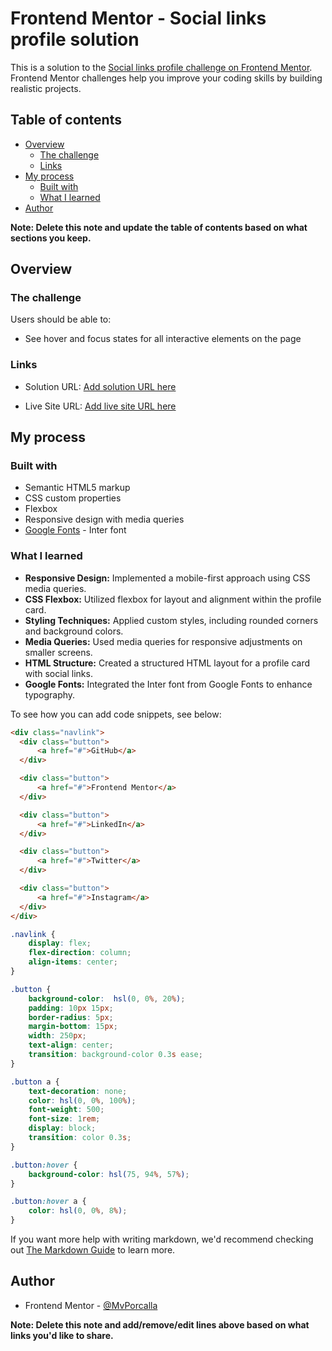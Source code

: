 # Frontend Mentor - Social links profile solution

This is a solution to the [Social links profile challenge on Frontend Mentor](https://www.frontendmentor.io/challenges/social-links-profile-UG32l9m6dQ). Frontend Mentor challenges help you improve your coding skills by building realistic projects. 

## Table of contents

- [Overview](#overview)
  - [The challenge](#the-challenge)
  - [Links](#links)
- [My process](#my-process)
  - [Built with](#built-with)
  - [What I learned](#what-i-learned)
- [Author](#author)

**Note: Delete this note and update the table of contents based on what sections you keep.**

## Overview

### The challenge

Users should be able to:

- See hover and focus states for all interactive elements on the page


### Links

- Solution URL: [Add solution URL here](https://www.frontendmentor.io/solutions/sociallinksprofile-challenge-a4eq4bAjaE)

- Live Site URL: [Add live site URL here](https://social-links-profile.vercel.app/)

## My process

### Built with

- Semantic HTML5 markup
- CSS custom properties
- Flexbox
- Responsive design with media queries
- [Google Fonts](https://fonts.googleapis.com/) - Inter font


### What I learned

- **Responsive Design:** Implemented a mobile-first approach using CSS media queries.
- **CSS Flexbox:** Utilized flexbox for layout and alignment within the profile card.
- **Styling Techniques:** Applied custom styles, including rounded corners and background colors.
- **Media Queries:** Used media queries for responsive adjustments on smaller screens.
- **HTML Structure:** Created a structured HTML layout for a profile card with social links.
- **Google Fonts:** Integrated the Inter font from Google Fonts to enhance typography.

To see how you can add code snippets, see below:

```html
<div class="navlink">
  <div class="button">
      <a href="#">GitHub</a>
  </div>

  <div class="button">
      <a href="#">Frontend Mentor</a>
  </div>

  <div class="button">
      <a href="#">LinkedIn</a>
  </div>

  <div class="button">
      <a href="#">Twitter</a>
  </div>

  <div class="button">
      <a href="#">Instagram</a>
  </div>
</div>
```
```css
.navlink {
    display: flex;
    flex-direction: column;
    align-items: center;
}

.button {
    background-color:  hsl(0, 0%, 20%);
    padding: 10px 15px;
    border-radius: 5px;
    margin-bottom: 15px;
    width: 250px;
    text-align: center;
    transition: background-color 0.3s ease;
}

.button a {
    text-decoration: none;
    color: hsl(0, 0%, 100%);
    font-weight: 500;
    font-size: 1rem;
    display: block;
    transition: color 0.3s;
}

.button:hover {
    background-color: hsl(75, 94%, 57%);
}

.button:hover a {
    color: hsl(0, 0%, 8%);
}

```


If you want more help with writing markdown, we'd recommend checking out [The Markdown Guide](https://www.markdownguide.org/) to learn more.


## Author

- Frontend Mentor - [@MvPorcalla](https://www.frontendmentor.io/profile/MvPorcalla)

**Note: Delete this note and add/remove/edit lines above based on what links you'd like to share.**

